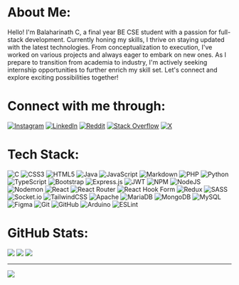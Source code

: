 # About Me:
Hello! I'm Balaharinath C, a final year BE CSE student with a passion for full-stack development. Currently honing my skills, I thrive on staying updated with the latest technologies. From conceptualization to execution, I've worked on various projects and always eager to embark on new ones. As I prepare to transition from academia to industry, I'm actively seeking internship opportunities to further enrich my skill set. Let's connect and explore exciting possibilities together!


# Connect with me through:
[![Instagram](https://img.shields.io/badge/Instagram-%23E4405F.svg?logo=Instagram&logoColor=white)](https://instagram.com/balaharinath.dev) [![LinkedIn](https://img.shields.io/badge/LinkedIn-%230077B5.svg?logo=linkedin&logoColor=white)](https://linkedin.com/in/balaharinath-dev) [![Reddit](https://img.shields.io/badge/Reddit-%23FF4500.svg?logo=Reddit&logoColor=white)](https://reddit.com/user/balaharinath-dev) [![Stack Overflow](https://img.shields.io/badge/-Stackoverflow-FE7A16?logo=stack-overflow&logoColor=white)](https://stackoverflow.com/users/balaharinath.dev) [![X](https://img.shields.io/badge/X-black.svg?logo=X&logoColor=white)](https://x.com/balaharinathdev) 

# Tech Stack:
![C](https://img.shields.io/badge/c-%2300599C.svg?style=flat&logo=c&logoColor=white) ![CSS3](https://img.shields.io/badge/css3-%231572B6.svg?style=flat&logo=css3&logoColor=white) ![HTML5](https://img.shields.io/badge/html5-%23E34F26.svg?style=flat&logo=html5&logoColor=white) ![Java](https://img.shields.io/badge/java-%23ED8B00.svg?style=flat&logo=openjdk&logoColor=white) ![JavaScript](https://img.shields.io/badge/javascript-%23323330.svg?style=flat&logo=javascript&logoColor=%23F7DF1E) ![Markdown](https://img.shields.io/badge/markdown-%23000000.svg?style=flat&logo=markdown&logoColor=white) ![PHP](https://img.shields.io/badge/php-%23777BB4.svg?style=flat&logo=php&logoColor=white) ![Python](https://img.shields.io/badge/python-3670A0?style=flat&logo=python&logoColor=ffdd54) ![TypeScript](https://img.shields.io/badge/typescript-%23007ACC.svg?style=flat&logo=typescript&logoColor=white) ![Bootstrap](https://img.shields.io/badge/bootstrap-%238511FA.svg?style=flat&logo=bootstrap&logoColor=white) ![Express.js](https://img.shields.io/badge/express.js-%23404d59.svg?style=flat&logo=express&logoColor=%2361DAFB) ![JWT](https://img.shields.io/badge/JWT-black?style=flat&logo=JSON%20web%20tokens) ![NPM](https://img.shields.io/badge/NPM-%23CB3837.svg?style=flat&logo=npm&logoColor=white) ![NodeJS](https://img.shields.io/badge/node.js-6DA55F?style=flat&logo=node.js&logoColor=white) ![Nodemon](https://img.shields.io/badge/NODEMON-%23323330.svg?style=flat&logo=nodemon&logoColor=%BBDEAD) ![React](https://img.shields.io/badge/react-%2320232a.svg?style=flat&logo=react&logoColor=%2361DAFB) ![React Router](https://img.shields.io/badge/React_Router-CA4245?style=flat&logo=react-router&logoColor=white) ![React Hook Form](https://img.shields.io/badge/React%20Hook%20Form-%23EC5990.svg?style=flat&logo=reacthookform&logoColor=white) ![Redux](https://img.shields.io/badge/redux-%23593d88.svg?style=flat&logo=redux&logoColor=white) ![SASS](https://img.shields.io/badge/SASS-hotpink.svg?style=flat&logo=SASS&logoColor=white) ![Socket.io](https://img.shields.io/badge/Socket.io-black?style=flat&logo=socket.io&badgeColor=010101) ![TailwindCSS](https://img.shields.io/badge/tailwindcss-%2338B2AC.svg?style=flat&logo=tailwind-css&logoColor=white) ![Apache](https://img.shields.io/badge/apache-%23D42029.svg?style=flat&logo=apache&logoColor=white) ![MariaDB](https://img.shields.io/badge/MariaDB-003545?style=flat&logo=mariadb&logoColor=white) ![MongoDB](https://img.shields.io/badge/MongoDB-%234ea94b.svg?style=flat&logo=mongodb&logoColor=white) ![MySQL](https://img.shields.io/badge/mysql-4479A1.svg?style=flat&logo=mysql&logoColor=white) ![Figma](https://img.shields.io/badge/figma-%23F24E1E.svg?style=flat&logo=figma&logoColor=white) ![Git](https://img.shields.io/badge/git-%23F05033.svg?style=flat&logo=git&logoColor=white) ![GitHub](https://img.shields.io/badge/github-%23121011.svg?style=flat&logo=github&logoColor=white) ![Arduino](https://img.shields.io/badge/-Arduino-00979D?style=flat&logo=Arduino&logoColor=white) ![ESLint](https://img.shields.io/badge/ESLint-4B3263?style=flat&logo=eslint&logoColor=white)
# GitHub Stats:
![](https://github-readme-stats.vercel.app/api?username=balaharinath-dev&theme=dark&hide_border=false&include_all_commits=true&count_private=true)
![](https://github-readme-streak-stats.herokuapp.com/?user=balaharinath-dev&theme=dark&hide_border=false)
![](https://github-readme-stats.vercel.app/api/top-langs/?username=balaharinath-dev&theme=dark&hide_border=false&include_all_commits=true&count_private=true&layout=compact)

---
[![](https://visitcount.itsvg.in/api?id=balaharinath-dev&icon=0&color=0)](https://visitcount.itsvg.in)

<!-- Proudly created with GPRM ( https://gprm.itsvg.in ) -->
